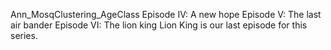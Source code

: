 Ann_MosqClustering_AgeClass
Episode IV: A new hope
Episode V: The last air bander
Episode VI: The lion king
Lion King is our last episode for this series.
